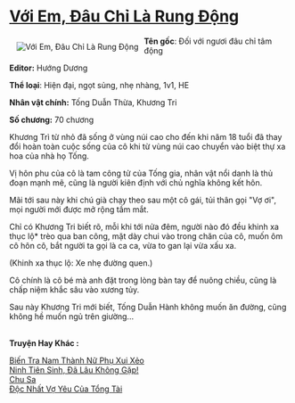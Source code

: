 <a href="https://utruyen.com/truyen/voi-em-dau-chi-la-rung-dong/19031/" title="Với Em, Đâu Chỉ Là Rung Động"><h1>Với Em, Đâu Chỉ Là Rung Động</h1></a><div style="display:table"><img align="right" style="float: left; padding: 10px;" src="https://utruyen.com/images/story/200x260/voi-em-dau-chi-la-rung-dong.jpg" alt="Với Em, Đâu Chỉ Là Rung Động"><b>Tên gốc</b>: Đối với ngươi đâu chỉ tâm động<p></p><b>Editor:</b> Hướng Dương<p></p><b>Thể loại</b>: Hiện đại, ngọt sủng, nhẹ nhàng, 1v1, HE<p></p><b>Nhân vật chính:</b> Tống Duẫn Thừa, Khương Tri<p></p><b>Số chương:</b> 70 chương<p></p>Khương Trì từ nhỏ đã sống ở vùng núi cao cho đến khi năm 18 tuổi đã thay đổi hoàn toàn cuộc sống của cô khi từ vùng núi cao chuyển vào biệt thự xa hoa của nhà họ Tống.<p></p>Vị hôn phu của cô là tam công tử của Tống gia, nhân vật nổi danh là thủ đoạn mạnh mẽ, cũng là người kiên định với chủ nghĩa không kết hôn.<p></p>Mãi tới sau này khi chú già chạy theo sau một cô gái, tủi thân gọi "Vợ ơi", mọi người mới được mở rộng tầm mắt.<p></p>Chỉ có Khương Tri biết rõ, mỗi khi tới nửa đêm, người nào đó đều khinh xa thục lộ* trèo qua ban công, mặt dày chui vào trong chăn của cô, muốn ôm cô hôn cô, bắt người ta gọi là ca ca, vừa to gan lại vừa xấu xa.<p></p>(Khinh xa thục lộ: Xe nhẹ đường quen.)<p></p>Cô chính là cô bé mà anh đặt trong lòng bàn tay để nuông chiều, cũng là chấp niệm khắc sâu vào xương tủy.<p></p>Sau này Khương Tri mới biết, Tống Duẫn Hành không muốn ăn đường, cũng không hề muốn ngủ trên giường...</div><p><br><b>Truyện Hay Khác :</b></p><a href="https://utruyen.com/truyen/bien-tra-nam-thanh-nu-phu-xui-xeo/19474/" alt="Biến Tra Nam Thành Nữ Phụ Xui Xẻo">Biến Tra Nam Thành Nữ Phụ Xui Xẻo</a><br/><a href="https://github.com/quanluxury/ngontinhhot/tree/master/truyenhay/18339/" alt="Ninh Tiên Sinh, Đã Lâu Không Gặp!">Ninh Tiên Sinh, Đã Lâu Không Gặp!</a><br/><a href="https://github.com/quanluxury/ngontinhhot/tree/master/truyenhay/17412/" alt="Chu Sa">Chu Sa</a><br/><a href="https://github.com/quanluxury/ngontinhhot/tree/master/truyenhay/20023/" alt="Độc Nhất Vợ Yêu Của Tổng Tài">Độc Nhất Vợ Yêu Của Tổng Tài</a><br/>